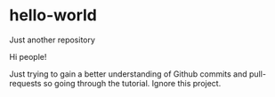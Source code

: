 # hello-world
Just another repository

Hi people!

Just trying to gain a better understanding of Github commits and pull-requests so going through the tutorial.
Ignore this project.
